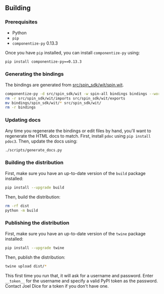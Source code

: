 ## Building

### Prerequisites

- Python
- `pip`
- `componentize-py` 0.13.3

Once you have `pip` installed, you can install `componentize-py` using:

```bash
pip install componentize-py==0.13.3
```

### Generating the bindings

The bindings are generated from
[src/spin_sdk/wit/spin.wit](./src/spin_sdk/wit/spin.wit).

```bash
componentize-py -d src/spin_sdk/wit -w spin-all bindings bindings --world-module spin_sdk.wit
rm -r src/spin_sdk/wit/imports src/spin_sdk/wit/exports
mv bindings/spin_sdk/wit/* src/spin_sdk/wit/
rm -r bindings
```

### Updating docs

Any time you regenerate the bindings or edit files by hand, you'll want to
regenerate the HTML docs to match.  First, install `pdoc` using `pip install
pdoc3`.  Then, update the docs using:

```bash
./scripts/generate_docs.py
```

### Building the distribution

First, make sure you have an up-to-date version of the `build` package installed:

```bash
pip install --upgrade build
```

Then, build the distribution:

```bash
rm -rf dist
python -m build
```

### Publishing the distribution

First, make sure you have an up-to-date version of the `twine` package installed:

```bash
pip install --upgrade twine
```

Then, publish the distribution:

```bash
twine upload dist/*
```

This first time you run that, it will ask for a username and password.  Enter
`__token__` for the username and specify a valid PyPI token as the password.
Contact Joel Dice for a token if you don't have one.
